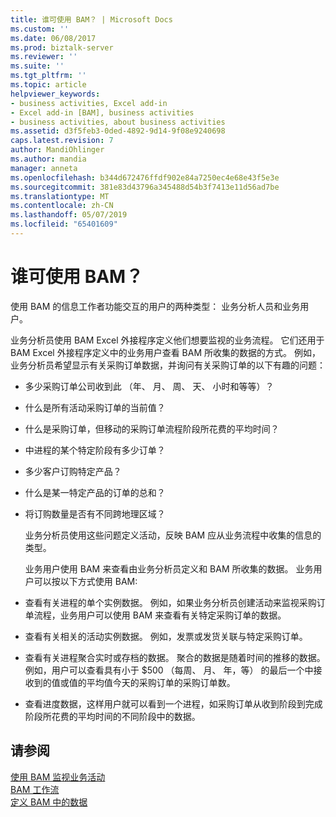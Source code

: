 ```yaml
---
title: 谁可使用 BAM？ | Microsoft Docs
ms.custom: ''
ms.date: 06/08/2017
ms.prod: biztalk-server
ms.reviewer: ''
ms.suite: ''
ms.tgt_pltfrm: ''
ms.topic: article
helpviewer_keywords:
- business activities, Excel add-in
- Excel add-in [BAM], business activities
- business activities, about business activities
ms.assetid: d3f5feb3-0ded-4892-9d14-9f08e9240698
caps.latest.revision: 7
author: MandiOhlinger
ms.author: mandia
manager: anneta
ms.openlocfilehash: b344d672476ffdf902e84a7250ec4e68e43f5e3e
ms.sourcegitcommit: 381e83d43796a345488d54b3f7413e11d56ad7be
ms.translationtype: MT
ms.contentlocale: zh-CN
ms.lasthandoff: 05/07/2019
ms.locfileid: "65401609"
---
```

# <a name="who-uses-bam"></a>谁可使用 BAM？
使用 BAM 的信息工作者功能交互的用户的两种类型： 业务分析人员和业务用户。  
  
 业务分析员使用 BAM Excel 外接程序定义他们想要监视的业务流程。 它们还用于 BAM Excel 外接程序定义中的业务用户查看 BAM 所收集的数据的方式。 例如，业务分析员希望显示有关采购订单数据，并询问有关采购订单的以下有趣的问题：  
  
- 多少采购订单公司收到此 （年、 月、 周、 天、 小时和等等）？  
  
- 什么是所有活动采购订单的当前值？  
  
- 什么是采购订单，但移动的采购订单流程阶段所花费的平均时间？  
  
- 中进程的某个特定阶段有多少订单？  
  
- 多少客户订购特定产品？  
  
- 什么是某一特定产品的订单的总和？  
  
- 将订购数量是否有不同跨地理区域？  
  
  业务分析员使用这些问题定义活动，反映 BAM 应从业务流程中收集的信息的类型。  
  
  业务用户使用 BAM 来查看由业务分析员定义和 BAM 所收集的数据。 业务用户可以按以下方式使用 BAM:  
  
- 查看有关进程的单个实例数据。 例如，如果业务分析员创建活动来监视采购订单流程，业务用户可以使用 BAM 来查看有关特定采购订单的数据。  
  
- 查看有关相关的活动实例数据。 例如，发票或发货关联与特定采购订单。  
  
- 查看有关进程聚合实时或存档的数据。 聚合的数据是随着时间的推移的数据。 例如，用户可以查看具有小于 $500 （每周、 月、 年，等） 的最后一个中接收到的值或值的平均值今天的采购订单的采购订单数。  
  
- 查看进度数据，这样用户就可以看到一个进程，如采购订单从收到阶段到完成阶段所花费的平均时间的不同阶段中的数据。  
  
## <a name="see-also"></a>请参阅  
 [使用 BAM 监视业务活动](../core/monitoring-business-activities-with-bam.md)   
 [BAM 工作流](../core/bam-workflow.md)   
 [定义 BAM 中的数据](../core/defining-data-in-bam.md)